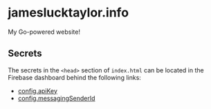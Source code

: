 # jameslucktaylor.info

My Go-powered website!

## Secrets

The secrets in the `<head>` section of `index.html` can be located in the Firebase dashboard behind the following links:

- [config.apiKey](https://console.firebase.google.com/project/jameslucktaylor-info/settings/general/)
- [config.messagingSenderId](https://console.firebase.google.com/project/jameslucktaylor-info/settings/cloudmessaging/)
